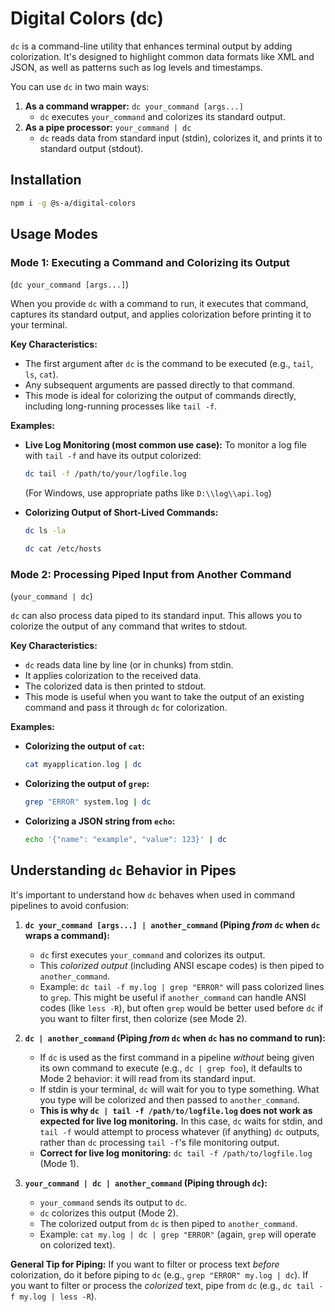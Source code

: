 # Digital Colors (dc)

`dc` is a command-line utility that enhances terminal output by adding colorization. It's designed to highlight common data formats like XML and JSON, as well as patterns such as log levels and timestamps.

You can use `dc` in two main ways:
1.  **As a command wrapper:** `dc your_command [args...]`
    *   `dc` executes `your_command` and colorizes its standard output.
2.  **As a pipe processor:** `your_command | dc`
    *   `dc` reads data from standard input (stdin), colorizes it, and prints it to standard output (stdout).

## Installation

```bash
npm i -g @s-a/digital-colors
```

## Usage Modes

### Mode 1: Executing a Command and Colorizing its Output
   (`dc your_command [args...]`)

When you provide `dc` with a command to run, it executes that command, captures its standard output, and applies colorization before printing it to your terminal.

**Key Characteristics:**
*   The first argument after `dc` is the command to be executed (e.g., `tail`, `ls`, `cat`).
*   Any subsequent arguments are passed directly to that command.
*   This mode is ideal for colorizing the output of commands directly, including long-running processes like `tail -f`.

**Examples:**

*   **Live Log Monitoring (most common use case):**
    To monitor a log file with `tail -f` and have its output colorized:
    ```bash
    dc tail -f /path/to/your/logfile.log
    ```
    (For Windows, use appropriate paths like `D:\\log\\api.log`)

*   **Colorizing Output of Short-Lived Commands:**
    ```bash
    dc ls -la
    ```
    ```bash
    dc cat /etc/hosts
    ```

### Mode 2: Processing Piped Input from Another Command
   (`your_command | dc`)

`dc` can also process data piped to its standard input. This allows you to colorize the output of any command that writes to stdout.

**Key Characteristics:**
*   `dc` reads data line by line (or in chunks) from stdin.
*   It applies colorization to the received data.
*   The colorized data is then printed to stdout.
*   This mode is useful when you want to take the output of an existing command and pass it through `dc` for colorization.

**Examples:**

*   **Colorizing the output of `cat`:**
    ```bash
    cat myapplication.log | dc
    ```
*   **Colorizing the output of `grep`:**
    ```bash
    grep "ERROR" system.log | dc
    ```
*   **Colorizing a JSON string from `echo`:**
    ```bash
    echo '{"name": "example", "value": 123}' | dc
    ```

## Understanding `dc` Behavior in Pipes

It's important to understand how `dc` behaves when used in command pipelines to avoid confusion:

1.  **`dc your_command [args...] | another_command` (Piping *from* `dc` when `dc` wraps a command):**
    *   `dc` first executes `your_command` and colorizes its output.
    *   This *colorized output* (including ANSI escape codes) is then piped to `another_command`.
    *   Example: `dc tail -f my.log | grep "ERROR"` will pass colorized lines to `grep`. This might be useful if `another_command` can handle ANSI codes (like `less -R`), but often `grep` would be better used before `dc` if you want to filter first, then colorize (see Mode 2).

2.  **`dc | another_command` (Piping *from* `dc` when `dc` has no command to run):**
    *   If `dc` is used as the first command in a pipeline *without* being given its own command to execute (e.g., `dc | grep foo`), it defaults to Mode 2 behavior: it will read from its standard input.
    *   If stdin is your terminal, `dc` will wait for you to type something. What you type will be colorized and then passed to `another_command`.
    *   **This is why `dc | tail -f /path/to/logfile.log` does not work as expected for live log monitoring.** In this case, `dc` waits for stdin, and `tail -f` would attempt to process whatever (if anything) `dc` outputs, rather than `dc` processing `tail -f`'s file monitoring output.
    *   **Correct for live log monitoring:** `dc tail -f /path/to/logfile.log` (Mode 1).

3.  **`your_command | dc | another_command` (Piping through `dc`):**
    *   `your_command` sends its output to `dc`.
    *   `dc` colorizes this output (Mode 2).
    *   The colorized output from `dc` is then piped to `another_command`.
    *   Example: `cat my.log | dc | grep "ERROR"` (again, `grep` will operate on colorized text).

**General Tip for Piping:** If you want to filter or process text *before* colorization, do it before piping to `dc` (e.g., `grep "ERROR" my.log | dc`). If you want to filter or process the *colorized* text, pipe from `dc` (e.g., `dc tail -f my.log | less -R`).

